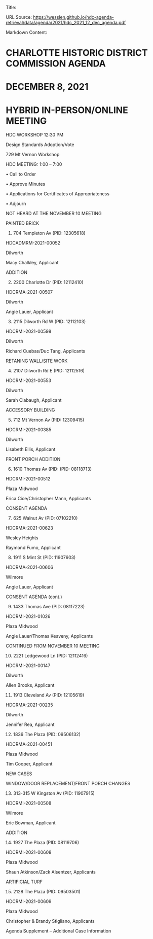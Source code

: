 Title: 

URL Source: https://wesslen.github.io/hdc-agenda-retrieval/data/agenda/2021/hdc_2021_12_dec_agenda.pdf

Markdown Content:
# CHARLOTTE HISTORIC DISTRICT COMMISSION AGENDA 

# DECEMBER 8, 2021 

# HYBRID IN-PERSON/ONLINE MEETING 

HDC WORKSHOP 12:30 PM 

Design Standards Adoption/Vote 

729 Mt Vernon Workshop 

HDC MEETING: 1:00 – 7:00 

• Call to Order 

• Approve Minutes 

• Applications for Certificates of Appropriateness 

• Adjourn 

NOT HEARD AT THE NOVEMBER 10 MEETING 

PAINTED BRICK 

1. 704 Templeton Av (PID: 12305618) 

HDCADMRM-2021-00052 

Dilworth 

Macy Chalkley, Applicant 

ADDITION 

2. 2200 Charlotte Dr (PID: 12112410) 

HDCRMA-2021-00507 

Dilworth 

Angie Lauer, Applicant 

3. 2115 Dilworth Rd W (PID: 12112103) 

HDCRMI-2021-00598 

Dilworth 

Richard Cuebas/Duc Tang, Applicants 

RETANING WALL/SITE WORK 

4. 2107 Dilworth Rd E (PID: 12112516) 

HDCRMI-2021-00553 

Dilworth 

Sarah Clabaugh, Applicant 

ACCESSORY BUILDING 

5. 712 Mt Vernon Av (PID: 12309415) 

HDCRMI-2021-00385 

Dilworth 

Lisabeth Ellis, Applicant 

FRONT PORCH ADDITION 

6. 1610 Thomas Av (PID: (PID: 08118713) 

HDCRMI-2021-00512 

Plaza Midwood 

Erica Cice/Christopher Mann, Applicants 

CONSENT AGENDA 

7. 625 Walnut Av (PID: 07102210) 

HDCRMA-2021-00623 

Wesley Heights 

Raymond Fumo, Applicant 

8. 1911 S Mint St (PID: 11907603) 

HDCRMA-2021-00606 

Wilmore 

Angie Lauer, Applicant 

CONSENT AGENDA (cont.) 

9. 1433 Thomas Ave (PID: 08117223) 

HDCRMI-2021-01026 

Plaza Midwood 

Angie Lauer/Thomas Keaveny, Applicants 

CONTINUED FROM NOVEMBER 10 MEETING 

10. 2221 Ledgewood Ln (PID: 12112416) 

HDCRMI-2021-00147 

Dilworth 

Allen Brooks, Applicant 

11. 1913 Cleveland Av (PID: 12105619) 

HDCRMA-2021-00235 

Dilworth 

Jennifer Rea, Applicant 

12. 1836 The Plaza (PID: 09506132) 

HDCRMA-2021-00451 

Plaza Midwood 

Tim Cooper, Applicant 

NEW CASES 

WINDOW/DOOR REPLACEMENT/FRONT PORCH CHANGES 

13. 313-315 W Kingston Av (PID: 11907915) 

HDCRMI-2021-00508 

Wilmore 

Eric Bowman, Applicant 

ADDITION 

14. 1927 The Plaza (PID: 08119706) 

HDCRMI-2021-00608 

Plaza Midwood 

Shaun Atkinson/Zack Alsentzer, Applicants 

ARTIFICIAL TURF 

15. 2128 The Plaza (PID: 09503501) 

HDCRMI-2021-00609 

Plaza Midwood 

Christopher & Brandy Stigliano, Applicants 

Agenda Supplement – Additional Case Information
